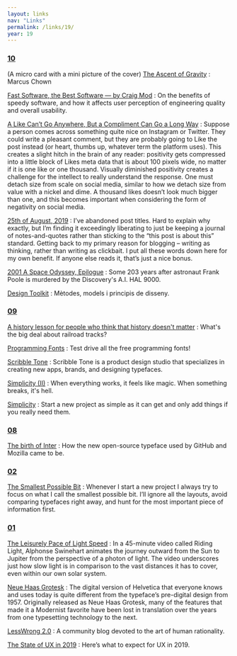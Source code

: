 ```yaml
---
layout: links
nav: "Links"
permalink: /links/19/
year: 19
---
```


<h3 id="10"><a href="#10">10</a></h3>

(A micro card with a mini picture of the cover)
[The Ascent of Gravity](https://marcuschown.com/book/the-ascent-of-gravity/)
: Marcus Chown

[Fast Software, the Best Software — by Craig Mod](https://craigmod.com/essays/fast_software/)
: On the benefits of speedy software, and how it affects user perception of engineering quality and overall usability.

[A Like Can’t Go Anywhere, But a Compliment Can Go a Long Way](https://frankchimero.com/blog/2019/like-compliment/)
: Suppose a person comes across something quite nice on Instagram or Twitter. They could write a pleasant comment, but they are probably going to Like the post instead (or heart, thumbs up, whatever term the platform uses). This creates a slight hitch in the brain of any reader: positivity gets compressed into a little block of Likes meta data that is about 100 pixels wide, no matter if it is one like or one thousand. Visually diminished positivity creates a challenge for the intellect to really understand the response. One must detach size from scale on social media, similar to how we detach size from value with a nickel and dime. A thousand likes doesn’t look much bigger than one, and this becomes important when considering the form of negativity on social media.

[25th of August, 2019](http://danielgray.com/blog/250819)
: I’ve abandoned post titles. Hard to explain why exactly, but I’m finding it exceedingly liberating to just be keeping a journal of notes-and-quotes rather than sticking to the “this post is about this” standard. Getting back to my primary reason for blogging – writing as thinking, rather than writing as clickbait. I put all these words down here for my own benefit. If anyone else reads it, that’s just a nice bonus.

[2001 A Space Odyssey, Epilogue](https://vimeo.com/364782830)
: Some 203 years after astronaut Frank Poole is murdered by the Discovery's A.I. HAL 9000.

[Design Toolkit](http://design-toolkit.recursos.uoc.edu/)
: Mètodes, models i principis de disseny.

<h3 id="09"><a href="#09">09</a></h3>

[A history lesson for people who think that history doesn't matter](https://twitter.com/BillHolohanSolr/status/1177631604186996737)
: What's the big deal about railroad tracks?

[Programming Fonts](https://app.programmingfonts.org/)
: Test drive all the free programming fonts!

[Scribble Tone](https://www.scribbletone.com/)
: Scribble Tone is a product design studio that specializes in creating new apps, brands, and designing typefaces.

[Simplicity (II)](https://bastianallgeier.com/notes/simplicity-part-2)
: When everything works, it feels like magic. When something breaks, it's hell.

[Simplicity](https://bastianallgeier.com/notes/simplicity)
: Start a new project as simple as it can get and only add things if you really need them.

<h3 id="08"><a href="#08">08</a></h3>

[The birth of Inter](https://www.figma.com/blog/the-birth-of-inter/)
: How the new open-source typeface used by GitHub and Mozilla came to be.

<h3 id="02"><a href="#02">02</a></h3>

[The Smallest Possible Bit](https://buttondown.email/robinrendle/archive/c9577fc7-80f2-42bc-8e8d-4ec55a2fda2b)
: Whenever I start a new project I always try to focus on what I call the smallest possible bit. I’ll ignore all the layouts, avoid comparing typefaces right away, and hunt for the most important piece of information first.

<h3 id="01"><a href="#01">01</a></h3>

[The Leisurely Pace of Light Speed](https://kottke.org/17/01/the-leisurely-pace-of-light-speed)
: In a 45-minute video called Riding Light, Alphonse Swinehart animates the journey outward from the Sun to Jupiter from the perspective of a photon of light. The video underscores just how slow light is in comparison to the vast distances it has to cover, even within our own solar system.

[Neue Haas Grotesk](http://www.fontbureau.com/NHG/)
: The digital version of Helvetica that everyone knows and uses today is quite different from the typeface’s pre-digital design from 1957. Originally released as Neue Haas Grotesk, many of the features that made it a Modernist favorite have been lost in translation over the years from one typesetting technology to the next.

[LessWrong 2.0](https://www.lesswrong.com/)
: A community blog devoted to the art of human rationality.

[The State of UX in 2019](https://trends.uxdesign.cc/2019)
: Here’s what to expect for UX in 2019.
